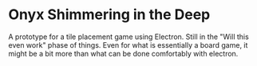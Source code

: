 
# Onyx Shimmering in the Deep
A prototype for a tile placement game using Electron. Still in the "Will this
even work" phase of things. Even for what is essentially a board game, it might
be a bit more than what can be done comfortably with electron.
